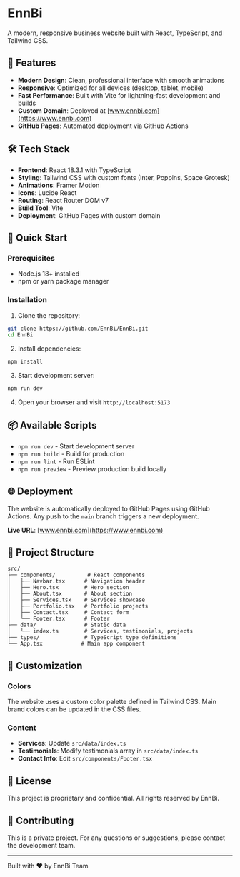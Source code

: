 # EnnBi

A modern, responsive business website built with React, TypeScript, and Tailwind CSS.

## 🌟 Features

- **Modern Design**: Clean, professional interface with smooth animations
- **Responsive**: Optimized for all devices (desktop, tablet, mobile)
- **Fast Performance**: Built with Vite for lightning-fast development and builds
- **Custom Domain**: Deployed at [www.ennbi.com](https://www.ennbi.com)
- **GitHub Pages**: Automated deployment via GitHub Actions

## 🛠️ Tech Stack

- **Frontend**: React 18.3.1 with TypeScript
- **Styling**: Tailwind CSS with custom fonts (Inter, Poppins, Space Grotesk)
- **Animations**: Framer Motion
- **Icons**: Lucide React
- **Routing**: React Router DOM v7
- **Build Tool**: Vite
- **Deployment**: GitHub Pages with custom domain

## 🚀 Quick Start

### Prerequisites
- Node.js 18+ installed
- npm or yarn package manager

### Installation

1. Clone the repository:
```bash
git clone https://github.com/EnnBi/EnnBi.git
cd EnnBi
```

2. Install dependencies:
```bash
npm install
```

3. Start development server:
```bash
npm run dev
```

4. Open your browser and visit `http://localhost:5173`

## 📦 Available Scripts

- `npm run dev` - Start development server
- `npm run build` - Build for production
- `npm run lint` - Run ESLint
- `npm run preview` - Preview production build locally

## 🌐 Deployment

The website is automatically deployed to GitHub Pages using GitHub Actions. Any push to the `main` branch triggers a new deployment.

**Live URL**: [www.ennbi.com](https://www.ennbi.com)

## 📂 Project Structure

```
src/
├── components/          # React components
│   ├── Navbar.tsx      # Navigation header
│   ├── Hero.tsx        # Hero section
│   ├── About.tsx       # About section
│   ├── Services.tsx    # Services showcase
│   ├── Portfolio.tsx   # Portfolio projects
│   ├── Contact.tsx     # Contact form
│   └── Footer.tsx      # Footer
├── data/               # Static data
│   └── index.ts        # Services, testimonials, projects
├── types/              # TypeScript type definitions
└── App.tsx            # Main app component
```

## 🎨 Customization

### Colors
The website uses a custom color palette defined in Tailwind CSS. Main brand colors can be updated in the CSS files.

### Content
- **Services**: Update `src/data/index.ts`
- **Testimonials**: Modify testimonials array in `src/data/index.ts`
- **Contact Info**: Edit `src/components/Footer.tsx`

## 📄 License

This project is proprietary and confidential. All rights reserved by EnnBi.

## 🤝 Contributing

This is a private project. For any questions or suggestions, please contact the development team.

---

Built with ❤️ by EnnBi Team

